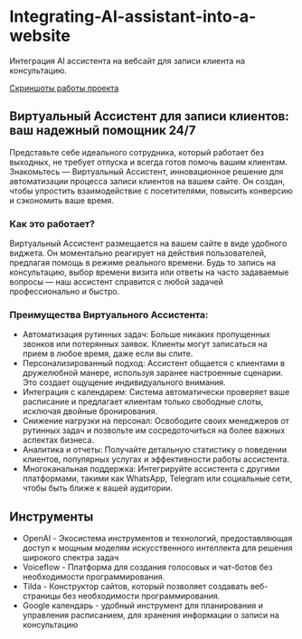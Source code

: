 # Integrating-AI-assistant-into-a-website
Интеграция AI ассистента на вебсайт для записи клиента на консультацию.

[Скриншоты работы проекта]()

## Виртуальный Ассистент для записи клиентов: ваш надежный помощник 24/7

Представьте себе идеального сотрудника, который работает без выходных, не требует отпуска и всегда готов помочь вашим клиентам. Знакомьтесь — Виртуальный Ассистент, инновационное решение для автоматизации процесса записи клиентов на вашем сайте. Он создан, чтобы упростить взаимодействие с посетителями, повысить конверсию и сэкономить ваше время.

### Как это работает?
Виртуальный Ассистент размещается на вашем сайте в виде удобного виджета. Он моментально реагирует на действия пользователей, предлагая помощь в режиме реального времени. Будь то запись на консультацию, выбор времени визита или ответы на часто задаваемые вопросы — наш ассистент справится с любой задачей профессионально и быстро.

### Преимущества Виртуального Ассистента:
- Автоматизация рутинных задач: Больше никаких пропущенных звонков или потерянных заявок. Клиенты могут записаться на прием в любое время, даже если вы спите.
- Персонализированный подход: Ассистент общается с клиентами в дружелюбной манере, используя заранее настроенные сценарии. Это создает ощущение индивидуального внимания.
- Интеграция с календарем: Система автоматически проверяет ваше расписание и предлагает клиентам только свободные слоты, исключая двойные бронирования.
- Снижение нагрузки на персонал: Освободите своих менеджеров от рутинных задач и позвольте им сосредоточиться на более важных аспектах бизнеса.
- Аналитика и отчеты: Получайте детальную статистику о поведении клиентов, популярных услугах и эффективности работы ассистента.
- Многоканальная поддержка: Интегрируйте ассистента с другими платформами, такими как WhatsApp, Telegram или социальные сети, чтобы быть ближе к вашей аудитории.

## Инструменты
- OpenAI - Экосистема инструментов и технологий, предоставляющая доступ к мощным моделям искусственного интеллекта для решения широкого спектра задач
- Voiceflow - Платформа для создания голосовых и чат-ботов без необходимости программирования.
- Tilda - Конструктор сайтов, который позволяет создавать веб-страницы без необходимости программирования.
- Google календарь - удобный инструмент для планирования и управления расписанием, для хранения информации о записи на консультацию
